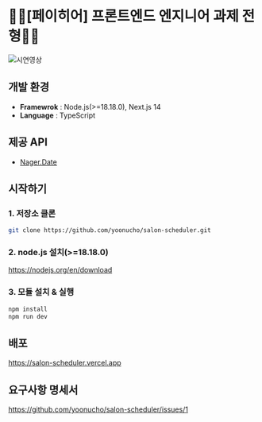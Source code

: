 # 💇‍♀️[페이히어] 프론트엔드 엔지니어 과제 전형💇‍♂️

![시연영상](https://gist.github.com/assets/2981954/ba634d0c-bfdc-4237-9d3a-8ebdaa38c442)
                                                       
## 개발 환경

* **Framewrok** : Node.js(>=18.18.0), Next.js 14
* **Language** : TypeScript


## 제공 API
* [Nager.Date](https://date.nager.at/Api)


## 시작하기
 
### 1. 저장소 클론
~~~sh
git clone https://github.com/yoonucho/salon-scheduler.git
~~~

### 2. node.js 설치(>=18.18.0)
https://nodejs.org/en/download


### 3. 모듈 설치 & 실행 

~~~sh
npm install
npm run dev
~~~

## 배포
https://salon-scheduler.vercel.app

## 요구사항 명세서
https://github.com/yoonucho/salon-scheduler/issues/1


